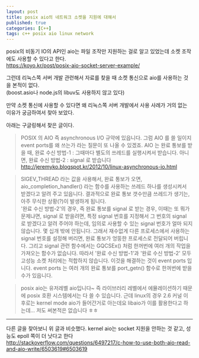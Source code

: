 ```yaml
---
layout: post
title: posix aio의 네트워크 소켓을 지원에 대해서
published: true
categories: [C++]
tags: c++ posix aio linux network
---
```

posix의 비동기 IO의 API인 aio는 파일 조작만 지원하는 걸로 알고 있었는데 소켓 조작에도 사용할 수 있다고 한다.  
https://koyo.kr/post/posix-aio-socket-server-example/  
  
그런데 리눅스쪽 서버 개발 관련해서 자료를 찾을 때 소켓 통신으로 aio를 사용하는 것을 본적이 없다.  
(boost.asio나 node.js의 libuv도 사용하지 않고 있다)  
  
만약 소켓 통신에 사용할 수 있다면 왜 리눅스쪽 서버 개발에서 사용 사례가 거의 없는 이유가 궁금하여서 찾아 보았다.  
  
  
아래는 구글링해서 찾은 글이다.    
> POSIX 의 AIO 즉 asynchronous I/O 규약에 있읍니다. 그럼 AIO 를 쓸 일이지 event ports를 왜 쓰는가 라는 질문이 또 나올 수 있겠죠. AIO 는 완료 통보를 받을 때,  완료 수신 방법-1 : 그때마다 별도의 쓰레드를 실행시켜서 받습니다. 아니면,  완료 수신 방법-2 : signal 로 받습니다  
http://jeremyko.blogspot.kr/2012/10/linux-asynchronous-io.html   
   
> SIGEV_THREAD 라는 값을 사용해서, 완료 통보가 오면, aio_completion_handler() 라는 함수를 사용하는 쓰레드 하나를 생성시켜서 받겠다고 알려 주고 있읍니다. 결과적으로 완료 통보 갯수만큼 쓰레드가 생기는, 아주 무식한 상황(?)이 발생하게 됩니다.  
'완료 수신 방법-2'의 경우, 즉 완료 통보를 signal 로 받는 경우, 이때는 또 뭐가 문제냐면, signal 로 받을려면, 특정 signal 번호를 지정해서 그 번호의 signal 로 받겠다고 알려 주어야 하는데, 임의로 사용할 수 있는 signal 번호가 얼마 되지 않습니다. 몇 십개 밖에 안됩니다. 그래서 재수없게 다른 프로세스에서 사용하는 signal 번호를 설정해 버리면, 완료 통보가 엉뚱한 프로세스로 전달되어 버립니다. 그리고 signal 관련 함수에서는 GQCSEx() 처럼 한꺼번에 여러 개의 작업을 가져오는 함수가 없습니다. 따라서 '완료 수신 방법-1'과 '완료 수신 방법-2' 모두 고성능 소켓 처리에는
적합하지 않습니다. 이것을 해결하는 것이 event ports 입니다. event ports 는 여러 개의 완료 통보를 port_getn() 함수로 한꺼번에 받을 수가 있읍니다.  
  
> posix aio는 유저레벨 aio입니다~ 즉 라이브러리 레벨에서 에뮬레이션하기 때문에 posix 호환 시스템에서는 다 쓸 수 있습니다. 근데 linux의 경우 2.6 커널 이후로는 kernel mode aio가 들어간거로 아는데요 libaio가 이를 활용한다고 하는데... 저도 써본적은 없습니다 ㅎㅎ
  
  
------  
다른 글을 찾아보니 위 글과 비슷했다. kernel aio는 socket 지원을 안하는 것 같고, 성능도 epoll 쪽이 더 낫다고 한다  
http://stackoverflow.com/questions/6497217/c-how-to-use-both-aio-read-and-aio-write/6503619#6503619  
  